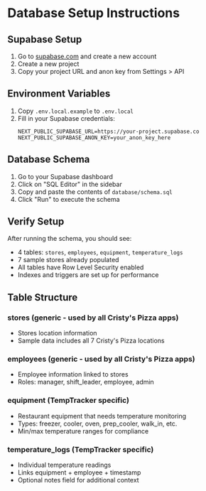 # Database Setup Instructions

## Supabase Setup

1. Go to [supabase.com](https://supabase.com) and create a new account
2. Create a new project
3. Copy your project URL and anon key from Settings > API

## Environment Variables

1. Copy `.env.local.example` to `.env.local`
2. Fill in your Supabase credentials:
   ```
   NEXT_PUBLIC_SUPABASE_URL=https://your-project.supabase.co
   NEXT_PUBLIC_SUPABASE_ANON_KEY=your_anon_key_here
   ```

## Database Schema

1. Go to your Supabase dashboard
2. Click on "SQL Editor" in the sidebar
3. Copy and paste the contents of `database/schema.sql`
4. Click "Run" to execute the schema

## Verify Setup

After running the schema, you should see:
- 4 tables: `stores`, `employees`, `equipment`, `temperature_logs`
- 7 sample stores already populated
- All tables have Row Level Security enabled
- Indexes and triggers are set up for performance

## Table Structure

### stores (generic - used by all Cristy's Pizza apps)
- Stores location information
- Sample data includes all 7 Cristy's Pizza locations

### employees (generic - used by all Cristy's Pizza apps)
- Employee information linked to stores
- Roles: manager, shift_leader, employee, admin

### equipment (TempTracker specific)
- Restaurant equipment that needs temperature monitoring
- Types: freezer, cooler, oven, prep_cooler, walk_in, etc.
- Min/max temperature ranges for compliance

### temperature_logs (TempTracker specific)
- Individual temperature readings
- Links equipment + employee + timestamp
- Optional notes field for additional context